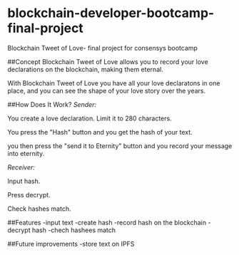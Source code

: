 # blockchain-developer-bootcamp-final-project
Blockchain Tweet of Love- final project for consensys bootcamp


##Concept
Blockchain Tweet of Love allows you to record your love declarations on the blockchain, making them eternal.

With Blockchain Tweet of Love you have all your love declaratons in one place, and you can see the shape of your love story over the years.

##How Does It Work?
*Sender:*

You create a love declaration. Limit it to 280 characters.

You press the "Hash" button and you get the hash of your text.

you then press the "send it to Eternity" button and you record your message into eternity.

*Receiver:*

Input hash.

Press decrypt.

Check hashes match.


##Features
-input text
-create hash
-record hash on the blockchain
-decrypt hash
-chech hashees match

##Future improvements
-store text on IPFS


